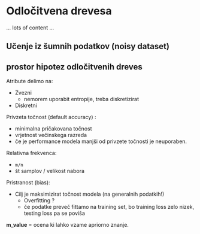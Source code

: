 # Odločitvena drevesa

... lots of content ...

## Učenje iz šumnih podatkov (noisy dataset)

## prostor hipotez odločitvenih dreves

Atribute delimo na:

- Zvezni
  - nemorem uporabit entropije, treba diskretizirat
- Diskretni

Privzeta točnost (default accuracy) :

- minimalna pričakovana točnost
- vrjetnost večinskega razreda
- če je performance modela manjši od privzete točnosti je neuporaben.

Relativna frekvenca:

- `m/n`
- št samplov / velikost nabora

Pristranost (bias):

- Cilj je maksimizirat točnost modela (na generalnih podatkih!)
  - Overfitting ?
  - če podatke preveč fittamo na training set, bo training loss zelo nizek, testing loss pa se poviša

**m_value** = ocena ki lahko vzame apriorno znanje.
